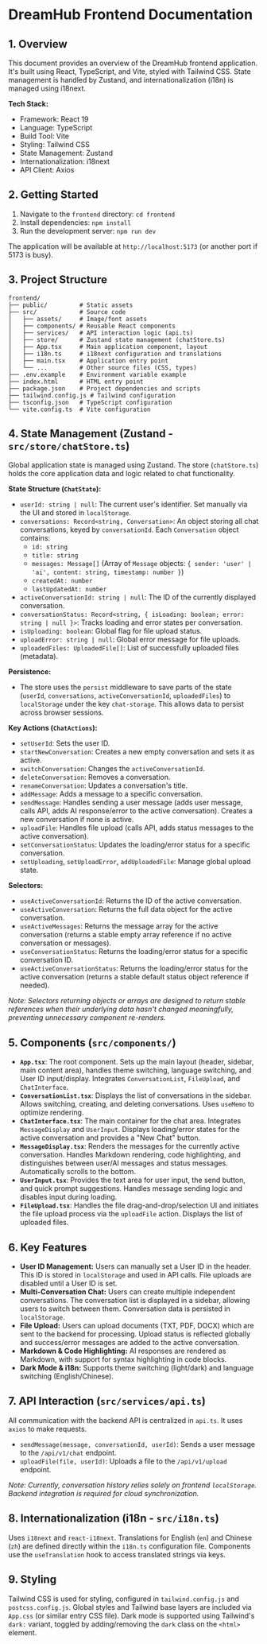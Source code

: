 # DreamHub Frontend Documentation

## 1. Overview

This document provides an overview of the DreamHub frontend application. It's built using React, TypeScript, and Vite, styled with Tailwind CSS. State management is handled by Zustand, and internationalization (i18n) is managed using i18next.

**Tech Stack:**

*   Framework: React 19
*   Language: TypeScript
*   Build Tool: Vite
*   Styling: Tailwind CSS
*   State Management: Zustand
*   Internationalization: i18next
*   API Client: Axios

## 2. Getting Started

1.  Navigate to the `frontend` directory: `cd frontend`
2.  Install dependencies: `npm install`
3.  Run the development server: `npm run dev`

The application will be available at `http://localhost:5173` (or another port if 5173 is busy).

## 3. Project Structure

```
frontend/
├── public/         # Static assets
├── src/            # Source code
│   ├── assets/     # Image/font assets
│   ├── components/ # Reusable React components
│   ├── services/   # API interaction logic (api.ts)
│   ├── store/      # Zustand state management (chatStore.ts)
│   ├── App.tsx     # Main application component, layout
│   ├── i18n.ts     # i18next configuration and translations
│   ├── main.tsx    # Application entry point
│   └── ...         # Other source files (CSS, types)
├── .env.example    # Environment variable example
├── index.html      # HTML entry point
├── package.json    # Project dependencies and scripts
├── tailwind.config.js # Tailwind configuration
├── tsconfig.json   # TypeScript configuration
└── vite.config.ts  # Vite configuration
```

## 4. State Management (Zustand - `src/store/chatStore.ts`)

Global application state is managed using Zustand. The store (`chatStore.ts`) holds the core application data and logic related to chat functionality.

**State Structure (`ChatState`):**

*   `userId: string | null`: The current user's identifier. Set manually via the UI and stored in `localStorage`.
*   `conversations: Record<string, Conversation>`: An object storing all chat conversations, keyed by `conversationId`. Each `Conversation` object contains:
    *   `id: string`
    *   `title: string`
    *   `messages: Message[]` (Array of `Message` objects: `{ sender: 'user' | 'ai', content: string, timestamp: number }`)
    *   `createdAt: number`
    *   `lastUpdatedAt: number`
*   `activeConversationId: string | null`: The ID of the currently displayed conversation.
*   `conversationStatus: Record<string, { isLoading: boolean; error: string | null }>`: Tracks loading and error states per conversation.
*   `isUploading: boolean`: Global flag for file upload status.
*   `uploadError: string | null`: Global error message for file uploads.
*   `uploadedFiles: UploadedFile[]`: List of successfully uploaded files (metadata).

**Persistence:**

*   The store uses the `persist` middleware to save parts of the state (`userId`, `conversations`, `activeConversationId`, `uploadedFiles`) to `localStorage` under the key `chat-storage`. This allows data to persist across browser sessions.

**Key Actions (`ChatActions`):**

*   `setUserId`: Sets the user ID.
*   `startNewConversation`: Creates a new empty conversation and sets it as active.
*   `switchConversation`: Changes the `activeConversationId`.
*   `deleteConversation`: Removes a conversation.
*   `renameConversation`: Updates a conversation's title.
*   `addMessage`: Adds a message to a specific conversation.
*   `sendMessage`: Handles sending a user message (adds user message, calls API, adds AI response/error to the active conversation). Creates a new conversation if none is active.
*   `uploadFile`: Handles file upload (calls API, adds status messages to the active conversation).
*   `setConversationStatus`: Updates the loading/error status for a specific conversation.
*   `setUploading`, `setUploadError`, `addUploadedFile`: Manage global upload state.

**Selectors:**

*   `useActiveConversationId`: Returns the ID of the active conversation.
*   `useActiveConversation`: Returns the full data object for the active conversation.
*   `useActiveMessages`: Returns the message array for the active conversation (returns a stable empty array reference if no active conversation or messages).
*   `useConversationStatus`: Returns the loading/error status for a specific conversation ID.
*   `useActiveConversationStatus`: Returns the loading/error status for the active conversation (returns a stable default status object reference if needed).

*Note: Selectors returning objects or arrays are designed to return stable references when their underlying data hasn't changed meaningfully, preventing unnecessary component re-renders.*

## 5. Components (`src/components/`)

*   **`App.tsx`**: The root component. Sets up the main layout (header, sidebar, main content area), handles theme switching, language switching, and User ID input/display. Integrates `ConversationList`, `FileUpload`, and `ChatInterface`.
*   **`ConversationList.tsx`**: Displays the list of conversations in the sidebar. Allows switching, creating, and deleting conversations. Uses `useMemo` to optimize rendering.
*   **`ChatInterface.tsx`**: The main container for the chat area. Integrates `MessageDisplay` and `UserInput`. Displays loading/error states for the active conversation and provides a "New Chat" button.
*   **`MessageDisplay.tsx`**: Renders the messages for the currently active conversation. Handles Markdown rendering, code highlighting, and distinguishes between user/AI messages and status messages. Automatically scrolls to the bottom.
*   **`UserInput.tsx`**: Provides the text area for user input, the send button, and quick prompt suggestions. Handles message sending logic and disables input during loading.
*   **`FileUpload.tsx`**: Handles the file drag-and-drop/selection UI and initiates the file upload process via the `uploadFile` action. Displays the list of uploaded files.

## 6. Key Features

*   **User ID Management:** Users can manually set a User ID in the header. This ID is stored in `localStorage` and used in API calls. File uploads are disabled until a User ID is set.
*   **Multi-Conversation Chat:** Users can create multiple independent conversations. The conversation list is displayed in a sidebar, allowing users to switch between them. Conversation data is persisted in `localStorage`.
*   **File Upload:** Users can upload documents (TXT, PDF, DOCX) which are sent to the backend for processing. Upload status is reflected globally and success/error messages are added to the active conversation.
*   **Markdown & Code Highlighting:** AI responses are rendered as Markdown, with support for syntax highlighting in code blocks.
*   **Dark Mode & i18n:** Supports theme switching (light/dark) and language switching (English/Chinese).

## 7. API Interaction (`src/services/api.ts`)

All communication with the backend API is centralized in `api.ts`. It uses `axios` to make requests.

*   `sendMessage(message, conversationId, userId)`: Sends a user message to the `/api/v1/chat` endpoint.
*   `uploadFile(file, userId)`: Uploads a file to the `/api/v1/upload` endpoint.

*Note: Currently, conversation history relies solely on frontend `localStorage`. Backend integration is required for cloud synchronization.*

## 8. Internationalization (i18n - `src/i18n.ts`)

Uses `i18next` and `react-i18next`. Translations for English (`en`) and Chinese (`zh`) are defined directly within the `i18n.ts` configuration file. Components use the `useTranslation` hook to access translated strings via keys.

## 9. Styling

Tailwind CSS is used for styling, configured in `tailwind.config.js` and `postcss.config.js`. Global styles and Tailwind base layers are included via `App.css` (or similar entry CSS file). Dark mode is supported using Tailwind's `dark:` variant, toggled by adding/removing the `dark` class on the `<html>` element.